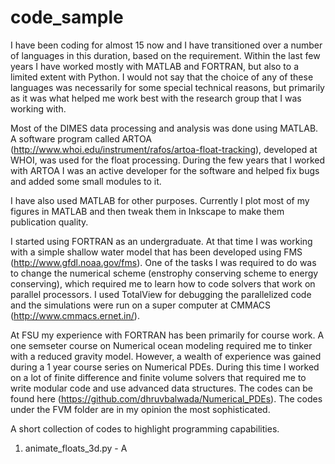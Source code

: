 # code_sample
I have been coding for almost 15 now and I have transitioned over a number of languages in this duration, based on the requirement. Within the last few years I have worked mostly with MATLAB and FORTRAN, but also to a limited extent with Python. I would not say that the choice of any of these languages was necessarily for some special technical reasons, but primarily as it was what helped me work best with the research group that I was working with. 

Most of the DIMES data processing and analysis was done using MATLAB. A software program called ARTOA (http://www.whoi.edu/instrument/rafos/artoa-float-tracking), developed at WHOI, was used for the float processing. During the few years that I worked with ARTOA I was an active developer for the software and helped fix bugs and added some small modules to it. 

I have also used MATLAB for other purposes. Currently I plot most of my figures in MATLAB and then tweak them in Inkscape to make them publication quality. 

I started using FORTRAN as an undergraduate. At that time I was working with a simple shallow water model that has been developed using FMS (http://www.gfdl.noaa.gov/fms). One of the tasks I was required to do was to change the numerical scheme (enstrophy conserving scheme to energy conserving), which required me to learn how to code solvers that work on parallel processors. I used TotalView for debugging the parallelized code and the simulations were run on a super computer at CMMACS (http://www.cmmacs.ernet.in/). 

At FSU my experience with FORTRAN has been primarily for course work. A one semseter course on Numerical ocean modeling required me to tinker with a reduced gravity model. However, a wealth of experience was gained during a 1 year course series on Numerical PDEs. During this time I worked on a lot of finite difference and finite volume solvers that required me to write modular code and use advanced data structures. The codes can be found here (https://github.com/dhruvbalwada/Numerical_PDEs). The codes under the FVM folder are in my opinion the most sophisticated. 

A short collection of codes to highlight programming capabilities.

1. animate_floats_3d.py - A 
